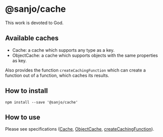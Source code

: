 # @sanjo/cache

This work is devoted to God.

## Available caches

* Cache: a cache which supports any type as a key.
* ObjectCache: a cache which supports objects with the same properties as key.

Also provides the function `createCachingFunction` which
can create a function out of a function, which caches its results.

## How to install

```
npm install --save '@sanjo/cache'
```

## How to use

Please see specifications ([Cache](./src/Cache.spec.ts),
[ObjectCache](./src/ObjectCache.spec.ts),
[createCachingFunction](./src/createCachingFunction.spec.ts)).
